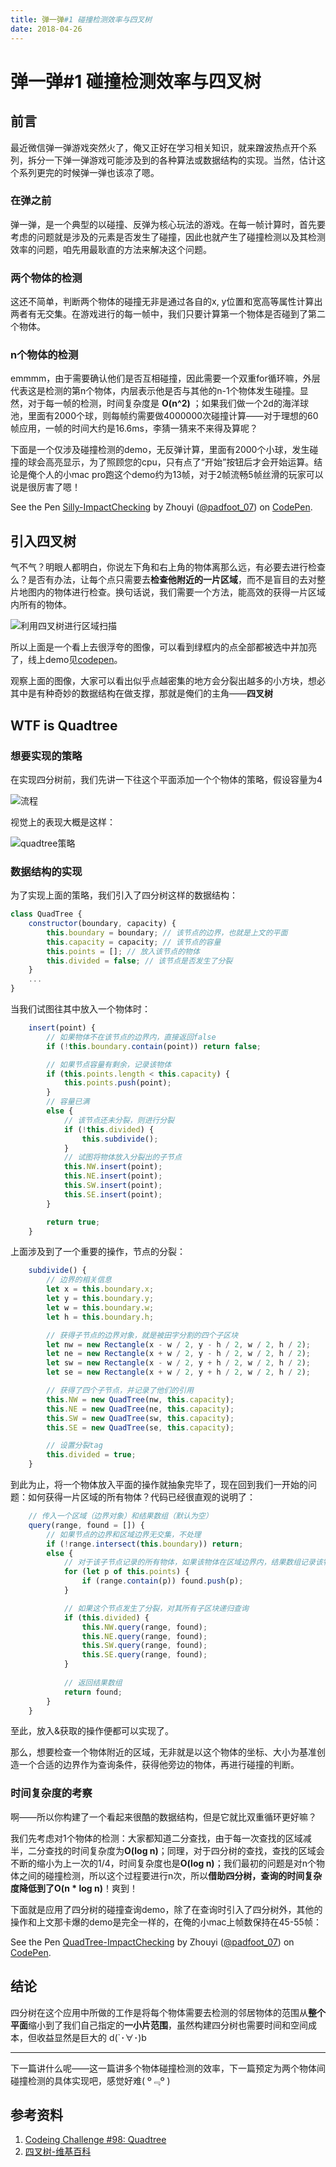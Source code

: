 ```yaml
---
title: 弹一弹#1 碰撞检测效率与四叉树
date: 2018-04-26
---
```


# 弹一弹#1 碰撞检测效率与四叉树

## 前言

最近微信弹一弹游戏突然火了，俺又正好在学习相关知识，就来蹭波热点开个系列，拆分一下弹一弹游戏可能涉及到的各种算法或数据结构的实现。当然，估计这个系列更完的时候弹一弹也该凉了嗯。

### 在弹之前

弹一弹，是一个典型的以碰撞、反弹为核心玩法的游戏。在每一帧计算时，首先要考虑的问题就是涉及的元素是否发生了碰撞，因此也就产生了碰撞检测以及其检测效率的问题，咱先用最耿直的方法来解决这个问题。

### 两个物体的检测

这还不简单，判断两个物体的碰撞无非是通过各自的x, y位置和宽高等属性计算出两者有无交集。在游戏进行的每一帧中，我们只要计算第一个物体是否碰到了第二个物体。

### n个物体的检测

emmmm，由于需要确认他们是否互相碰撞，因此需要一个双重for循环嘛，外层代表这是检测的第n个物体，内层表示他是否与其他的n-1个物体发生碰撞。显然，对于每一帧的检测，时间复杂度是 **O(n^2)** ；如果我们做一个2d的海洋球池，里面有2000个球，则每帧约需要做4000000次碰撞计算——对于理想的60帧应用，一帧的时间大约是16.6ms，李猜一猜来不来得及算呢？

下面是一个仅涉及碰撞检测的demo，无反弹计算，里面有2000个小球，发生碰撞的球会高亮显示，为了照顾您的cpu，只有点了“开始”按钮后才会开始运算。结论是俺个人的小mac pro跑这个demo约为13帧，对于2帧流畅5帧丝滑的玩家可以说是很厉害了嗯！

<p data-height="265" data-theme-id="0" data-slug-hash="GdZVeo" data-default-tab="js,result" data-user="padfoot_07" data-embed-version="2" data-pen-title="Silly-ImpactChecking" class="codepen">See the Pen <a href="https://codepen.io/padfoot_07/pen/GdZVeo/">Silly-ImpactChecking</a> by Zhouyi (<a href="https://codepen.io/padfoot_07">@padfoot_07</a>) on <a href="https://codepen.io">CodePen</a>.</p>
<script async src="https://static.codepen.io/assets/embed/ei.js"></script>

## 引入四叉树

气不气？明眼人都明白，你说左下角和右上角的物体离那么远，有必要去进行检查么？是否有办法，让每个点只需要去**检查他附近的一片区域**，而不是盲目的去对整片地图内的物体进行检查。换句话说，我们需要一个方法，能高效的获得一片区域内所有的物体。

![利用四叉树进行区域扫描](https://hukua-blog.oss-cn-beijing.aliyuncs.com/markdown-imgs/quadtree-scan.png)

所以上面是一个看上去很浮夸的图像，可以看到绿框内的点全部都被选中并加亮了，线上demo见[codepen](https://codepen.io/padfoot_07/pen/PRaojV)。

观察上面的图像，大家可以看出似乎点越密集的地方会分裂出越多的小方块，想必其中是有种奇妙的数据结构在做支撑，那就是俺们的主角——**四叉树**

## WTF is Quadtree

### 想要实现的策略

在实现四分树前，我们先讲一下往这个平面添加一个个物体的策略，假设容量为4

![流程](https://hukua-blog.oss-cn-beijing.aliyuncs.com/markdown-imgs/%E5%9B%9B%E5%88%86%E6%A0%91%E6%B5%81%E7%A8%8B.png)

视觉上的表现大概是这样：

![quadtree策略](https://hukua-blog.oss-cn-beijing.aliyuncs.com/markdown-imgs/quadtree%E7%AD%96%E7%95%A5.png)

### 数据结构的实现

为了实现上面的策略，我们引入了四分树这样的数据结构：

```javascript
class QuadTree {
    constructor(boundary, capacity) {
        this.boundary = boundary; // 该节点的边界，也就是上文的平面
        this.capacity = capacity; // 该节点的容量
        this.points = []; // 放入该节点的物体
        this.divided = false; // 该节点是否发生了分裂
    }
    ...
}
```

当我们试图往其中放入一个物体时：

```javascript
    insert(point) {
        // 如果物体不在该节点的边界内，直接返回false
        if (!this.boundary.contain(point)) return false;

        // 如果节点容量有剩余，记录该物体
        if (this.points.length < this.capacity) {
            this.points.push(point);
        }
        // 容量已满
        else {
            // 该节点还未分裂，则进行分裂
            if (!this.divided) {
                this.subdivide();
            }
            // 试图将物体放入分裂出的子节点
            this.NW.insert(point);
            this.NE.insert(point);
            this.SW.insert(point);
            this.SE.insert(point);
        }

        return true;
    }
```

上面涉及到了一个重要的操作，节点的分裂：

```javascript
    subdivide() {
        // 边界的相关信息
        let x = this.boundary.x;
        let y = this.boundary.y;
        let w = this.boundary.w;
        let h = this.boundary.h;

        // 获得子节点的边界对象，就是被田字分割的四个子区块
        let nw = new Rectangle(x - w / 2, y - h / 2, w / 2, h / 2);
        let ne = new Rectangle(x + w / 2, y - h / 2, w / 2, h / 2);
        let sw = new Rectangle(x - w / 2, y + h / 2, w / 2, h / 2);
        let se = new Rectangle(x + w / 2, y + h / 2, w / 2, h / 2);

        // 获得了四个子节点，并记录了他们的引用
        this.NW = new QuadTree(nw, this.capacity);
        this.NE = new QuadTree(ne, this.capacity);
        this.SW = new QuadTree(sw, this.capacity);
        this.SE = new QuadTree(se, this.capacity);

        // 设置分裂tag
        this.divided = true;
    }
```

到此为止，将一个物体放入平面的操作就抽象完毕了，现在回到我们一开始的问题：如何获得一片区域的所有物体？代码已经很直观的说明了：

```javascript
    // 传入一个区域（边界对象）和结果数组（默认为空）
	query(range, found = []) {
        // 如果节点的边界和区域边界无交集，不处理
        if (!range.intersect(this.boundary)) return;
        else {
            // 对于该子节点记录的所有物体，如果该物体在区域边界内，结果数组记录该物体
            for (let p of this.points) {
                if (range.contain(p)) found.push(p);
            }

            // 如果这个节点发生了分裂，对其所有子区块递归查询
            if (this.divided) {
                this.NW.query(range, found);
                this.NE.query(range, found);
                this.SW.query(range, found);
                this.SE.query(range, found);
            }
            
            // 返回结果数组
            return found;
        }
    }
```

至此，放入&获取的操作便都可以实现了。

那么，想要检查一个物体附近的区域，无非就是以这个物体的坐标、大小为基准创造一个合适的边界作为查询条件，获得他旁边的物体，再进行碰撞的判断。

### 时间复杂度的考察

啊——所以你构建了一个看起来很酷的数据结构，但是它就比双重循环更好嘛？

我们先考虑对1个物体的检测：大家都知道二分查找，由于每一次查找的区域减半，二分查找的时间复杂度为**O(log n)**；同理，对于四分树的查找，查找的区域会不断的缩小为上一次的1/4，时间复杂度也是**O(log n)**；我们最初的问题是对n个物体之间的碰撞检测，所以这个过程要进行n次，所以**借助四分树，查询的时间复杂度降低到了O(n * log n)**！爽到！

下面就是应用了四分树的碰撞查询demo，除了在查询时引入了四分树外，其他的操作和上文那卡爆的demo是完全一样的，在俺的小mac上帧数保持在45-55帧：

<p data-height="265" data-theme-id="0" data-slug-hash="OZyvqM" data-default-tab="js,result" data-user="padfoot_07" data-embed-version="2" data-pen-title="QuadTree-ImpactChecking" class="codepen">See the Pen <a href="https://codepen.io/padfoot_07/pen/OZyvqM/">QuadTree-ImpactChecking</a> by Zhouyi (<a href="https://codepen.io/padfoot_07">@padfoot_07</a>) on <a href="https://codepen.io">CodePen</a>.</p>
<script async src="https://static.codepen.io/assets/embed/ei.js"></script>

## 结论

四分树在这个应用中所做的工作是将每个物体需要去检测的邻居物体的范围从**整个平面**缩小到了我们自己指定的**一小片范围**，虽然构建四分树也需要时间和空间成本，但收益显然是巨大的 d(`･∀･)b

------

下一篇讲什么呢——这一篇讲多个物体碰撞检测的效率，下一篇预定为两个物体间碰撞检测的具体实现吧，感觉好难( º﹃º )

## 参考资料

1. [Codeing Challenge #98: Quadtree](https://youtu.be/OJxEcs0w_kE)
2. [四叉树-维基百科](https://zh.wikipedia.org/wiki/%E5%9B%9B%E5%8F%89%E6%A0%91)



